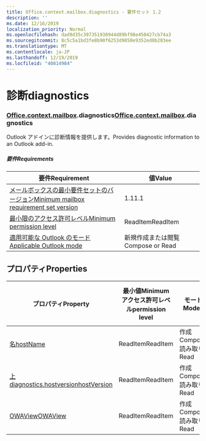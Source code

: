 ```yaml
---
title: Office.context.mailbox.diagnostics - 要件セット 1.2
description: ''
ms.date: 12/16/2019
localization_priority: Normal
ms.openlocfilehash: dad9d35c397351938944d89bf98e450427cb74a3
ms.sourcegitcommit: 8c5c5a1bd3fe8b90f6253d9850e9352ed0b283ee
ms.translationtype: MT
ms.contentlocale: ja-JP
ms.lasthandoff: 12/19/2019
ms.locfileid: "40814984"
---
```

# <a name="diagnostics"></a><span data-ttu-id="d1f8e-102">診断</span><span class="sxs-lookup"><span data-stu-id="d1f8e-102">diagnostics</span></span>

### <a name="officeofficemdcontextofficecontextmdmailboxofficecontextmailboxmddiagnostics"></a><span data-ttu-id="d1f8e-103">[Office](office.md)[.context](office.context.md)[.mailbox](office.context.mailbox.md).diagnostics</span><span class="sxs-lookup"><span data-stu-id="d1f8e-103">[Office](office.md)[.context](office.context.md)[.mailbox](office.context.mailbox.md).diagnostics</span></span>

<span data-ttu-id="d1f8e-104">Outlook アドインに診断情報を提供します。</span><span class="sxs-lookup"><span data-stu-id="d1f8e-104">Provides diagnostic information to an Outlook add-in.</span></span>

##### <a name="requirements"></a><span data-ttu-id="d1f8e-105">要件</span><span class="sxs-lookup"><span data-stu-id="d1f8e-105">Requirements</span></span>

|<span data-ttu-id="d1f8e-106">要件</span><span class="sxs-lookup"><span data-stu-id="d1f8e-106">Requirement</span></span>| <span data-ttu-id="d1f8e-107">値</span><span class="sxs-lookup"><span data-stu-id="d1f8e-107">Value</span></span>|
|---|---|
|[<span data-ttu-id="d1f8e-108">メールボックスの最小要件セットのバージョン</span><span class="sxs-lookup"><span data-stu-id="d1f8e-108">Minimum mailbox requirement set version</span></span>](../../requirement-sets/outlook-api-requirement-sets.md)| <span data-ttu-id="d1f8e-109">1.1</span><span class="sxs-lookup"><span data-stu-id="d1f8e-109">1.1</span></span>|
|[<span data-ttu-id="d1f8e-110">最小限のアクセス許可レベル</span><span class="sxs-lookup"><span data-stu-id="d1f8e-110">Minimum permission level</span></span>](/outlook/add-ins/understanding-outlook-add-in-permissions)| <span data-ttu-id="d1f8e-111">ReadItem</span><span class="sxs-lookup"><span data-stu-id="d1f8e-111">ReadItem</span></span>|
|[<span data-ttu-id="d1f8e-112">適用可能な Outlook のモード</span><span class="sxs-lookup"><span data-stu-id="d1f8e-112">Applicable Outlook mode</span></span>](/outlook/add-ins/#extension-points)| <span data-ttu-id="d1f8e-113">新規作成または閲覧</span><span class="sxs-lookup"><span data-stu-id="d1f8e-113">Compose or Read</span></span>|

## <a name="properties"></a><span data-ttu-id="d1f8e-114">プロパティ</span><span class="sxs-lookup"><span data-stu-id="d1f8e-114">Properties</span></span>

| <span data-ttu-id="d1f8e-115">プロパティ</span><span class="sxs-lookup"><span data-stu-id="d1f8e-115">Property</span></span> | <span data-ttu-id="d1f8e-116">最小値</span><span class="sxs-lookup"><span data-stu-id="d1f8e-116">Minimum</span></span><br><span data-ttu-id="d1f8e-117">アクセス許可レベル</span><span class="sxs-lookup"><span data-stu-id="d1f8e-117">permission level</span></span> | <span data-ttu-id="d1f8e-118">モード</span><span class="sxs-lookup"><span data-stu-id="d1f8e-118">Modes</span></span> | <span data-ttu-id="d1f8e-119">戻り値の種類</span><span class="sxs-lookup"><span data-stu-id="d1f8e-119">Return type</span></span> | <span data-ttu-id="d1f8e-120">最小値</span><span class="sxs-lookup"><span data-stu-id="d1f8e-120">Minimum</span></span><br><span data-ttu-id="d1f8e-121">要件セット</span><span class="sxs-lookup"><span data-stu-id="d1f8e-121">requirement set</span></span> |
|---|---|---|---|:---:|
| [<span data-ttu-id="d1f8e-122">名</span><span class="sxs-lookup"><span data-stu-id="d1f8e-122">hostName</span></span>](/javascript/api/outlook/office.diagnostics?view=outlook-js-1.2#hostname) | <span data-ttu-id="d1f8e-123">ReadItem</span><span class="sxs-lookup"><span data-stu-id="d1f8e-123">ReadItem</span></span> | <span data-ttu-id="d1f8e-124">作成</span><span class="sxs-lookup"><span data-stu-id="d1f8e-124">Compose</span></span><br><span data-ttu-id="d1f8e-125">読み取り</span><span class="sxs-lookup"><span data-stu-id="d1f8e-125">Read</span></span> | <span data-ttu-id="d1f8e-126">String</span><span class="sxs-lookup"><span data-stu-id="d1f8e-126">String</span></span> | [<span data-ttu-id="d1f8e-127">1.1</span><span class="sxs-lookup"><span data-stu-id="d1f8e-127">1.1</span></span>](../requirement-set-1.1/outlook-requirement-set-1.1.md) |
| [<span data-ttu-id="d1f8e-128">上 diagnostics.hostversion</span><span class="sxs-lookup"><span data-stu-id="d1f8e-128">hostVersion</span></span>](/javascript/api/outlook/office.diagnostics?view=outlook-js-1.2#hostversion) | <span data-ttu-id="d1f8e-129">ReadItem</span><span class="sxs-lookup"><span data-stu-id="d1f8e-129">ReadItem</span></span> | <span data-ttu-id="d1f8e-130">作成</span><span class="sxs-lookup"><span data-stu-id="d1f8e-130">Compose</span></span><br><span data-ttu-id="d1f8e-131">読み取り</span><span class="sxs-lookup"><span data-stu-id="d1f8e-131">Read</span></span> | <span data-ttu-id="d1f8e-132">String</span><span class="sxs-lookup"><span data-stu-id="d1f8e-132">String</span></span> | [<span data-ttu-id="d1f8e-133">1.1</span><span class="sxs-lookup"><span data-stu-id="d1f8e-133">1.1</span></span>](../requirement-set-1.1/outlook-requirement-set-1.1.md) |
| [<span data-ttu-id="d1f8e-134">OWAView</span><span class="sxs-lookup"><span data-stu-id="d1f8e-134">OWAView</span></span>](/javascript/api/outlook/office.diagnostics?view=outlook-js-1.2#owaview) | <span data-ttu-id="d1f8e-135">ReadItem</span><span class="sxs-lookup"><span data-stu-id="d1f8e-135">ReadItem</span></span> | <span data-ttu-id="d1f8e-136">作成</span><span class="sxs-lookup"><span data-stu-id="d1f8e-136">Compose</span></span><br><span data-ttu-id="d1f8e-137">読み取り</span><span class="sxs-lookup"><span data-stu-id="d1f8e-137">Read</span></span> | <span data-ttu-id="d1f8e-138">String</span><span class="sxs-lookup"><span data-stu-id="d1f8e-138">String</span></span> | [<span data-ttu-id="d1f8e-139">1.1</span><span class="sxs-lookup"><span data-stu-id="d1f8e-139">1.1</span></span>](../requirement-set-1.1/outlook-requirement-set-1.1.md) |
